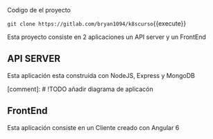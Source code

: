 Codigo de el proyecto

`git clone https://gitlab.com/bryan1094/k8scurso`{{execute}}

Esta proyecto consiste en 2 aplicaciones un API server y un FrontEnd

## API SERVER

Esta aplicación esta construida con NodeJS, Express y MongoDB

[comment]: # !TODO añadir diagrama de aplicacón


## FrontEnd

Esta aplicación consiste en un Cliente creado con Angular 6
